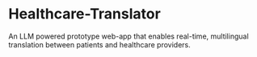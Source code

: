 # Healthcare-Translator
An LLM powered prototype web-app that enables real-time, multilingual translation between patients and healthcare providers.
